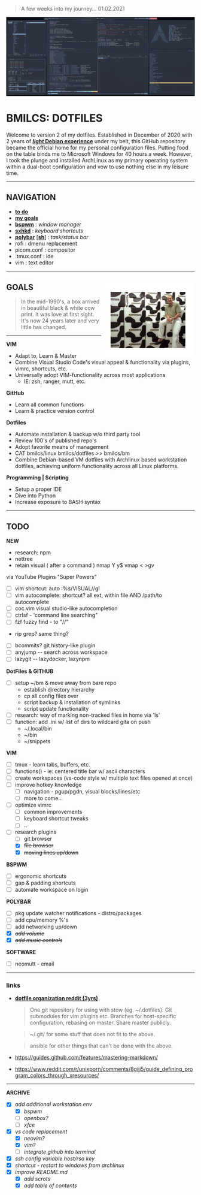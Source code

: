 > A few weeks into my journey... 01.02.2021

![desktop](img/screenshot.png)
 

# BMILCS: DOTFILES

Welcome to version 2 of my dotfiles. Established in December of 2020 with 2 years of [***light* Debian experience**](https://github.com/bmilcs/linux) under my belt, this GitHub repository became the official home for my personal configuration files. Putting food on the table binds me to Microsoft Windows for 40 hours a week. However, I took the plunge and installed ArchLinux as my primary operating system within a dual-boot configuration and vow to use nothing else in my leisure time. 

---

## **NAVIGATION**
- [**to do**](#todo)
- [**my goals**](#goals)
- [**bspwm**](.config/bspwm/bspwmrc) :  *window manager*
- [**sxhkd**](.config/sxhkd/sxhkdrc) : *keyboard shortcuts*
- [**polybar**](.config/polybar/bspwm.conf) [[**sh**]](.config/polybar/bspwm.sh) : *task/status bar*
- rofi : dmenu replacement
- picom.conf : compositor
- .tmux.conf : ide 
- vim : text editor

---

<a name="goals"/>
<img align="right" src="img/gateway.jpeg" width=200 style="border: 25px solid white">

## GOALS

> In the mid-1990's, a box arrived in beautiful black & white cow print. It was love at first sight. It's now 24 years later and very little has changed. 

---

**VIM**
 - Adapt to, Learn & Master 
 - Combine Visual Studio Code's visual appeal & functionality via plugins, vimrc, shortcuts, etc.
 - Universally adopt VIM-functionality across most applications
    - IE: zsh, ranger, mutt, etc.

**GitHub**
 - Learn all common functions
 - Learn & practice version control

 **Dotfiles**
 - Automate installation & backup w/o third party tool
 - Review 100's of published repo's
 - Adopt favorite means of management
 - CAT bmilcs/linux bmilcs/dotfiles >> bmilcs/bm
  - Combine Debian-based VM dotfiles with Archlinux based workstation dotfiles, achieving uniform functionality across all Linux platforms.

**Programming | Scripting**
 - Setup a proper IDE 
 - Dive into Python
 - Increase exposure to BASH syntax

---

<a name="todo"/>

## TODO

**NEW**

- research: npm
- nettree
- retain visual  ( after a command )
nmap Y y$
vmap < <gv
vmap > >gv

via YouTube Plugins "Super Powers"

- [ ] vim shortcut: auto :%s/VISUAL//gI
- [ ] vim autocomplete: shortcut? all ext, within file AND /path/to autocomplete
 - [ ] coc.vim visual studio-like autocompletion
- [ ] ctrlsf - 'command line searching"
- [ ] fzf fuzzy find - to "//"
 - rip grep? same thing?
- [ ] bcommits? git history-like plugin
- [ ] anyjump -- search across workspace
- [ ] lazygit -- lazydocker, lazynpm

**DotFiles & GITHUB**
  - [ ] setup ~/bm & move away from bare repo
      - establish directory hierarchy
      - cp all config files over
      - script backup & installation of symlinks
      - script update functionality
  - [ ] research: way of marking non-tracked files in home via 'ls'
  - [ ] function: add .ini w/ list of dirs to wildcard gita on push
    - ~/.local/bin
    - ~/bin
    - ~/snippets

**VIM**
  - [ ] tmux - learn tabs, buffers, etc.
  - [ ] functions() - ie: centered title bar w/ ascii characters
  - [ ] create workspaces (vs-code style w/ multiple text files opened at once)
  - [ ] improve hotkey knowledge
    - [ ] navigation - pgup/pgdn, visual blocks/lines/etc
    - [ ] more to come...
  - [ ] optimize vimrc
    - [ ] common improvements
    - [ ] keyboard shortcut tweaks
    - [ ] ..
  - [ ] research plugins 
    - [ ] git browser
    - [x] ~~file browser~~
    - [x] ~~moving lines up/down~~ 

**BSPWM**
  - [ ] ergonomic shortcuts
  - [ ] gap & padding shortcuts
  - [ ] automate workspace on login

**POLYBAR**

  - [ ] pkg update watcher notifications - distro/packages
  - [ ] add cpu/memory %'s
  - [ ] add networking up/down
  - [x] ~~*add volume*~~
  - [x] ~~*add music controls*~~

**SOFTWARE**
- [ ] neomutt - email

---


### links

- [**dotfile organization reddit (3yrs)**](https://www.reddit.com/r/linux/comments/61dbym/managing_dotfiles_a_survey/) 

  > One git repository for using with stow (eg. ~/.dotfiles). Git submodules for vim plugins etc. Branches for host-specific configuration, rebasing on master. Share master publicly.

  > ~/.git/ for some stuff that does not fit to the above.

  > ansible for other things that can't be done with the above.

- https://guides.github.com/features/mastering-markdown/ 
- https://www.reddit.com/r/unixporn/comments/8giij5/guide_defining_program_colors_through_xresources/







---

**ARCHIVE**
- [x] *add additional workstation env*
    - [x] *bspwm*
    - [ ] *openbox?*
    - [ ] *xfce*
- [x] *vs code replacement*
    - [x] *neovim?*
    - [x] *vim?*
    - [ ] *integrate github into terminal*
- [x] *ssh config variable host/rsa key*
- [x] *shortcut - restart to windows from archlinux*
- [x] *improve README.md*
    - [x] *add scrots*
    - [x] *add table of contents*
